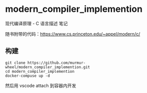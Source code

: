 # modern_compiler_implemention

现代编译原理 - C 语言描述 笔记

随书附带的代码：https://www.cs.princeton.edu/~appel/modern/c/

## 构建

```
git clone https://github.com/murmur-wheel/modern_compiler_implemention.git
cd modern_compiler_implemention
docker-compuse up -d
```

然后用 vscode attach 到容器内开发
